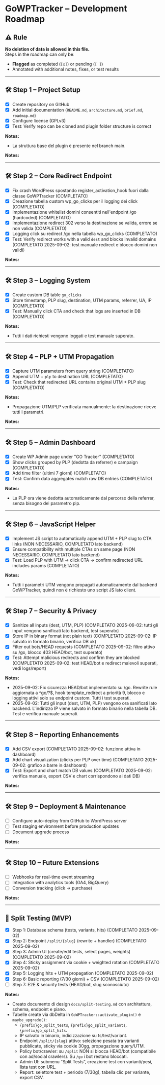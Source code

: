 # GoWPTracker – Development Roadmap

## ⚠️ Rule
**No deletion of data is allowed in this file.**  
Steps in the roadmap can only be:
- **Flagged** as completed (`[x]`) or pending (`[ ]`)  
- Annotated with additional notes, fixes, or test results  

---

## 🛠️ Step 1 – Project Setup
- [x] Create repository on GitHub  
- [x] Add initial documentation (`README.md`, `architecture.md`, `brief.md`, `roadmap.md`)  
- [x] Configure license (GPLv3)  
- [x] Test: Verify repo can be cloned and plugin folder structure is correct  

**Notes:**
- La struttura base del plugin è presente nel branch main.


**Notes:**  

---

## 🛠️ Step 2 – Core Redirect Endpoint
- [x] Fix crash WordPress spostando register_activation_hook fuori dalla classe GoWPTracker (COMPLETATO)
- [x] Creazione tabella custom wp_go_clicks per il logging dei click (COMPLETATO)
- [x] Implementazione whitelist domini consentiti nell'endpoint /go (hardcoded) (COMPLETATO)
- [x] Implementazione redirect 302 verso la destinazione se valida, errore se non valida (COMPLETATO)
- [x] Logging click su redirect /go nella tabella wp_go_clicks (COMPLETATO)
- [x] Test: Verify redirect works with a valid `dest` and blocks invalid domains  (COMPLETATO 2025-09-02: test manuale redirect e blocco domini non validi)  

**Notes:**  

---

## 🛠️ Step 3 – Logging System
- [x] Create custom DB table `go_clicks`
- [x] Store timestamp, PLP slug, destination, UTM params, referrer, UA, IP (COMPLETATO)
- [x] Test: Manually click CTA and check that logs are inserted in DB (COMPLETATO)

**Notes:**
- Tutti i dati richiesti vengono loggati e test manuale superato.

---

## 🛠️ Step 4 – PLP + UTM Propagation
- [x] Capture UTM parameters from query string (COMPLETATO)
- [x] Append UTM + `plp` to destination URL (COMPLETATO)
- [x] Test: Check that redirected URL contains original UTM + PLP slug (COMPLETATO)

**Notes:**
- Propagazione UTM/PLP verificata manualmente: la destinazione riceve tutti i parametri.

**Notes:**  

---

## 🛠️ Step 5 – Admin Dashboard
- [x] Create WP Admin page under "GO Tracker" (COMPLETATO)
- [x] Show clicks grouped by PLP (dedotta da referrer) e campaign (COMPLETATO)
- [x] Add time filter (ultimi 7 giorni) (COMPLETATO)
- [x] Test: Confirm data aggregates match raw DB entries (COMPLETATO)

**Notes:**
- La PLP ora viene dedotta automaticamente dal percorso della referrer, senza bisogno del parametro plp.

---

## 🛠️ Step 6 – JavaScript Helper
- [x] Implement JS script to automatically append UTM + PLP slug to CTA links (NON NECESSARIO, COMPLETATO lato backend)
- [x] Ensure compatibility with multiple CTAs on same page (NON NECESSARIO, COMPLETATO lato backend)
- [x] Test: Load PLP with UTM → click CTA → confirm redirected URL includes params (COMPLETATO)

**Notes:**
- Tutti i parametri UTM vengono propagati automaticamente dal backend GoWPTracker, quindi non è richiesto uno script JS lato client.

---

## 🛠️ Step 7 – Security & Privacy
- [x] Sanitize all inputs (dest, UTM, PLP)  (COMPLETATO 2025-09-02: tutti gli input vengono sanificati lato backend, test superato)  
- [x] Store IP in binary format (not plain text)  (COMPLETATO 2025-09-02: IP salvato in formato binario, verifica DB ok)  
- [x] Filter out bots/HEAD requests  (COMPLETATO 2025-09-02: filtro attivo su /go, blocco 403 HEAD/bot, test superato)  
- [x] Test: Attempt malicious redirects and confirm they are blocked  (COMPLETATO 2025-09-02: test HEAD/bot e redirect malevoli superati, vedi logs/report)  

**Notes:**
- 2025-09-02: Fix sicurezza HEAD/bot implementato su /go. Rewrite rule aggiornata a ^go/?$, hook template_redirect a priorità 9, blocco e logging attivi solo su endpoint custom. Tutti i test superati.
- 2025-09-02: Tutti gli input (dest, UTM, PLP) vengono ora sanificati lato backend. L'indirizzo IP viene salvato in formato binario nella tabella DB. Test e verifica manuale superati.

---

## 🛠️ Step 8 – Reporting Enhancements
- [x] Add CSV export  (COMPLETATO 2025-09-02: funzione attiva in dashboard)
- [x] Add chart visualization (clicks per PLP over time)  (COMPLETATO 2025-09-02: grafico a barre in dashboard)
- [x] Test: Export and chart match DB values  (COMPLETATO 2025-09-02: verifica manuale, export CSV e chart corrispondono ai dati DB)  

**Notes:**  

---

## 🛠️ Step 9 – Deployment & Maintenance
- [ ] Configure auto-deploy from GitHub to WordPress server  
- [ ] Test staging environment before production updates  
- [ ] Document upgrade process  

**Notes:**  

---

## 🛠️ Step 10 – Future Extensions
- [ ] Webhooks for real-time event streaming  
- [ ] Integration with analytics tools (GA4, BigQuery)  
- [ ] Conversion tracking (click → purchase)  

**Notes:**  

---

## 🧪 Split Testing (MVP)
- [x] Step 1: Database schema (tests, variants, hits) (COMPLETATO 2025-09-02)
- [x] Step 2: Endpoint `/split/{slug}` (rewrite + handler) (COMPLETATO 2025-09-02)
- [x] Step 3: Admin UI (create/edit tests, select pages, weights) (COMPLETATO 2025-09-02)
- [x] Step 4: Sticky assignment via cookie + weighted rotation (COMPLETATO 2025-09-02)
- [x] Step 5: Logging hits + UTM propagation (COMPLETATO 2025-09-02)
- [x] Step 6: Basic reporting (7/30 giorni) + CSV (COMPLETATO 2025-09-02)
- [ ] Step 7: E2E & security tests (HEAD/bot, slug sconosciuto)

**Notes:**
- Creato documento di design `docs/split-testing.md` con architettura, schema, endpoint e piano.
- Tabelle create via dbDelta in `GoWPTracker::activate_plugin()` e `maybe_upgrade()`:
  - `{prefix}go_split_tests`, `{prefix}go_split_variants`, `{prefix}go_split_hits`.
  - IP salvato in binario, indicizzazione su ts/test/variant.
  - Endpoint `/split/{slug}` attivo: selezione pesata tra varianti pubblicate, sticky via cookie 30gg, propagazione query/UTM.
  - Policy bot/crawler: su `/split` NON si blocca HEAD/bot (compatibile con ad/social crawlers). Su `/go` i bot restano bloccati.
  - Admin UI: submenu “Split Tests”, creazione test con varianti/pesi, lista test con URL.
  - Report: selettore test + periodo (7/30g), tabella clic per variante, export CSV.
